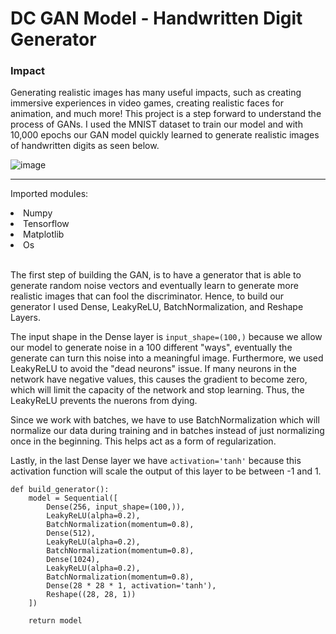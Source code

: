 # DC GAN Model - Handwritten Digit Generator

### Impact 
Generating realistic images has many useful impacts, such as creating immersive experiences in video games, creating realistic faces for animation, and much more! This project is a step forward to understand the process of  GANs. I used the MNIST dataset to train our model and with 10,000 epochs our GAN model quickly learned to generate realistic images of handwritten digits as seen below.

![image](https://github.com/user-attachments/assets/c2c00c1f-95e5-4165-8baa-8b438e0c8376)

<hr>

Imported modules:
<li>Numpy</li>
<li>Tensorflow</li>
<li>Matplotlib</li>
<li>Os</li>

<br>

The first step of building the GAN, is to have a generator that is able to generate random noise vectors and eventually learn to generate more realistic images that can fool the discriminator. Hence, to build our 
generator I used Dense, LeakyReLU, BatchNormalization, and Reshape Layers. 

The input shape in the Dense layer is ```input_shape=(100,)``` because we allow our model to generate noise in a 100 different "ways", eventually the generate can turn this noise into a meaningful image. Furthermore, we used LeakyReLU to avoid the "dead neurons" issue. If many neurons in the network have negative values, this causes the gradient to become zero, which will limit the capacity of the network and stop learning. Thus, the LeakyReLU prevents the nuerons from dying.

Since we work with batches, we have to use BatchNormalization which will normalize our data during training and in batches instead of just normalizing once in the beginning. This helps act as a form of regularization.

Lastly, in the last Dense layer we have ```activation='tanh'``` because this activation function will scale the output of this layer to be between -1 and 1.

```
def build_generator():
    model = Sequential([
        Dense(256, input_shape=(100,)),
        LeakyReLU(alpha=0.2),
        BatchNormalization(momentum=0.8),
        Dense(512),
        LeakyReLU(alpha=0.2),
        BatchNormalization(momentum=0.8),
        Dense(1024),
        LeakyReLU(alpha=0.2),
        BatchNormalization(momentum=0.8),
        Dense(28 * 28 * 1, activation='tanh'),
        Reshape((28, 28, 1))
    ])

    return model
```


